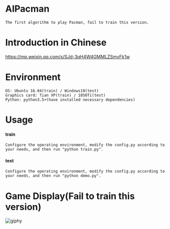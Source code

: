 # AIPacman
```
The first algorithm to play Pacman, fail to train this version.
```

# Introduction in Chinese
https://mp.weixin.qq.com/s/SJd-3qH4W4GMMLZSmvFk1w

# Environment
```
OS: Ubuntu 16.04(train) / Windows10(test)
Graphics card: Tian XP(train) / 1050Ti(test)
Python: python3.5+(have installed necessary dependencies)
```

# Usage
#### train
```
Configure the operating environment, modify the config.py according to your needs, and then run "python train.py".
```
#### test
```
Configure the operating environment, modify the config.py according to your needs, and then run "python demo.py".
```

# Game Display(Fail to train this version)
![giphy](demonstration/running.gif)